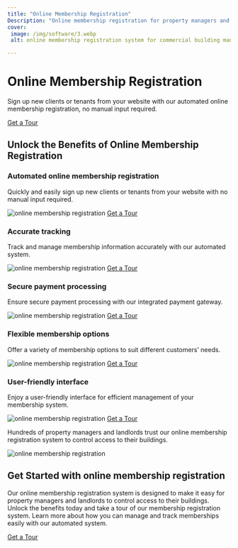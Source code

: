 ```yaml
---
title: "Online Membership Registration"
Description: "Online membership registration for property managers and landlords looking for secure solutions to control access to their buildings. Learn how to join and get the most out of our online membership system. Try it today and experience the convenience of an online solution with the security of a traditional system. Keyword: Online membership registration"
cover: 
 image: /img/software/3.webp
 alt: online membership registration system for commercial building managers and their tenants

---
```


<h1>Online Membership Registration</h1>
<p>Sign up new clients or tenants from your website with our automated online membership registration, no manual input required.</p> 
<a class="btn btn-primary" href="/contact">Get a Tour</a>
<h2>Unlock the Benefits of Online Membership Registration</h2>
<h3> Automated online membership registration </h3>
<p> Quickly and easily sign up new clients or tenants from your website with no manual input required.</p> 
<img src="/img/buildings/214.webp" alt="online membership registration" />
<a class="btn btn-primary" href="/contact">Get a Tour</a>
<h3> Accurate tracking </h3>
<p> Track and manage membership information accurately with our automated system.</p>
<img src="/img/buildings/215.webp" alt="online membership registration" />
<a class="btn btn-primary" href="/contact">Get a Tour</a>
<h3>Secure payment processing</h3> 
<p>Ensure secure payment processing with our integrated payment gateway.</p> 
<img src="/img/buildings/216.webp" alt="online membership registration" />
<a class="btn btn-primary" href="/contact">Get a Tour</a>
<h3> Flexible membership options</h3>
<p>Offer a variety of membership options to suit different customers’ needs.</p> 
<img src="/img/buildings/217.webp" alt="online membership registration" />
<a class="btn btn-primary" href="/contact">Get a Tour</a>
<h3> User-friendly interface</h3>
<p>Enjoy a user-friendly interface for efficient management of your membership system.</p> 
<img src="/img/buildings/218.webp" alt="online membership registration" />
<a class="btn btn-primary" href="/contact">Get a Tour</a>
<p>Hundreds of property managers and landlords trust our online membership registration system to control access to their buildings.</p>
<img src="/img/buildings/219.webp" alt="online membership registration" />
<h2>Get Started with online membership registration</h2>
<p>Our online membership registration system is designed to make it easy for property managers and landlords to control access to their buildings.  Unlock the benefits today and take a tour of our membership registration system. Learn more about how you can manage and track memberships easily with our automated system.</p>
<a class="btn btn-primary" href="/contact">Get a Tour</a>
